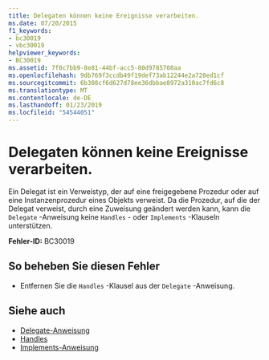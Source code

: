 ```yaml
---
title: Delegaten können keine Ereignisse verarbeiten.
ms.date: 07/20/2015
f1_keywords:
- bc30019
- vbc30019
helpviewer_keywords:
- BC30019
ms.assetid: 7f0c7bb9-8e81-44bf-acc5-80d9785708aa
ms.openlocfilehash: 9db769f3ccdb49f19def73ab12244e2a728ed1cf
ms.sourcegitcommit: 6b308cf6d627d78ee36dbbae8972a310ac7fd6c8
ms.translationtype: MT
ms.contentlocale: de-DE
ms.lasthandoff: 01/23/2019
ms.locfileid: "54544051"
---
```

# <a name="delegates-cannot-handle-events"></a>Delegaten können keine Ereignisse verarbeiten.
Ein Delegat ist ein Verweistyp, der auf eine freigegebene Prozedur oder auf eine Instanzenprozedur eines Objekts verweist. Da die Prozedur, auf die der Delegat verweist, durch eine Zuweisung geändert werden kann, kann die `Delegate` -Anweisung keine `Handles` - oder `Implements` -Klauseln unterstützen.  
  
 **Fehler-ID:** BC30019  
  
## <a name="to-correct-this-error"></a>So beheben Sie diesen Fehler  
  
-   Entfernen Sie die `Handles` -Klausel aus der `Delegate` -Anweisung.  
  
## <a name="see-also"></a>Siehe auch

- [Delegate-Anweisung](../../visual-basic/language-reference/statements/delegate-statement.md)
- [Handles](../../visual-basic/language-reference/statements/handles-clause.md)
- [Implements-Anweisung](../../visual-basic/language-reference/statements/implements-statement.md)
